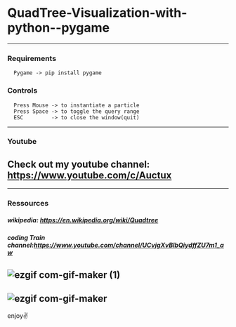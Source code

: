 # QuadTree-Visualization-with-python--pygame

--- 
### Requirements
      Pygame -> pip install pygame

### Controls
      Press Mouse -> to instantiate a particle
      Press Space -> to toggle the query range
      ESC         -> to close the window(quit) 
---
### Youtube

  ## Check out my youtube channel: https://www.youtube.com/c/Auctux

---
### Ressources
   ##### wikipedia: https://en.wikipedia.org/wiki/Quadtree
   ##### coding Train channel:https://www.youtube.com/channel/UCvjgXvBlbQiydffZU7m1_aw 
![ezgif com-gif-maker (1)](https://user-images.githubusercontent.com/48150537/128624779-87958fdc-9758-4fc1-9d10-73587c5e603b.gif)
---
![ezgif com-gif-maker](https://user-images.githubusercontent.com/48150537/128624294-0841615c-e72e-476c-b810-e012da5f4512.gif)
---

enjoy✌️
